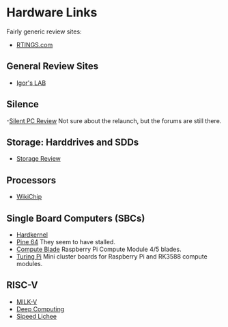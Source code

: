 # Hardware Links

Fairly generic review sites:
- [RTINGS.com](https://www.rtings.com)

## General Review Sites

- [Igor's LAB](https://www.igorslab.de/en/)

## Silence

-[Silent PC Review](https://silentpcreview.com) Not sure about the relaunch, but the forums are still there.

## Storage: Harddrives and SDDs

- [Storage Review](https://www.storagereview.com)

## Processors

- [WikiChip](https://en.wikichip.org/wiki/WikiChip)

## Single Board Computers (SBCs)

- [Hardkernel](https://www.hardkernel.com)
- [Pine 64](https://pine64.com) They seem to have stalled.
- [Compute Blade](https://computeblade.com) Raspberry Pi Compute Module 4/5 blades.
- [Turing Pi](https://turingpi.com) Mini cluster boards for Raspberry Pi and RK3588 compute modules.

## RISC-V

- [MILK-V](https://milkv.io)
- [Deep Computing](https://deepcomputing.io)
- [Sipeed Lichee](https://sipeed.com/licheepi4)

